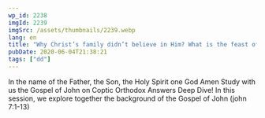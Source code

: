 ```yaml
---
wp_id: 2238
imgId: 2239
imgSrc: /assets/thumbnails/2239.webp
lang: en
title: "Why Christ’s family didn’t believe in Him? What is the feast of Tabernacles? by Fr. Gabriel Wissa"
pubDate: 2020-06-04T21:38:21
tags: ["dd"]
---
```


<!-- page: 6 -->

<p>In the name of the Father, the Son, the Holy Spirit one God Amen Study with us the Gospel of John on Coptic Orthodox Answers Deep Dive! In this session, we explore together the background of the Gospel of John (john 7:1-13)</p>
<p>&nbsp;</p>
